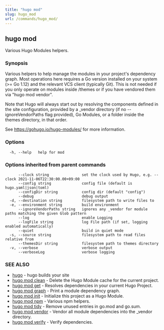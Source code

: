 ```yaml
---
title: "hugo mod"
slug: hugo_mod
url: /commands/hugo_mod/
---
```

## hugo mod

Various Hugo Modules helpers.

### Synopsis

Various helpers to help manage the modules in your project's dependency graph.
Most operations here requires a Go version installed on your system (>= Go 1.12) and the relevant VCS client (typically Git).
This is not needed if you only operate on modules inside /themes or if you have vendored them via "hugo mod vendor".


Note that Hugo will always start out by resolving the components defined in the site
configuration, provided by a _vendor directory (if no --ignoreVendorPaths flag provided),
Go Modules, or a folder inside the themes directory, in that order.

See https://gohugo.io/hugo-modules/ for more information.



### Options

```
  -h, --help   help for mod
```

### Options inherited from parent commands

```
      --clock string               set the clock used by Hugo, e.g. --clock 2021-11-06T22:30:00.00+09:00
      --config string              config file (default is hugo.yaml|json|toml)
      --configDir string           config dir (default "config")
      --debug                      debug output
  -d, --destination string         filesystem path to write files to
  -e, --environment string         build environment
      --ignoreVendorPaths string   ignores any _vendor for module paths matching the given Glob pattern
      --log                        enable Logging
      --logFile string             log File path (if set, logging enabled automatically)
      --quiet                      build in quiet mode
  -s, --source string              filesystem path to read files relative from
      --themesDir string           filesystem path to themes directory
  -v, --verbose                    verbose output
      --verboseLog                 verbose logging
```

### SEE ALSO

* [hugo](/commands/hugo/)	 - hugo builds your site
* [hugo mod clean](/commands/hugo_mod_clean/)	 - Delete the Hugo Module cache for the current project.
* [hugo mod get](/commands/hugo_mod_get/)	 - Resolves dependencies in your current Hugo Project.
* [hugo mod graph](/commands/hugo_mod_graph/)	 - Print a module dependency graph.
* [hugo mod init](/commands/hugo_mod_init/)	 - Initialize this project as a Hugo Module.
* [hugo mod npm](/commands/hugo_mod_npm/)	 - Various npm helpers.
* [hugo mod tidy](/commands/hugo_mod_tidy/)	 - Remove unused entries in go.mod and go.sum.
* [hugo mod vendor](/commands/hugo_mod_vendor/)	 - Vendor all module dependencies into the _vendor directory.
* [hugo mod verify](/commands/hugo_mod_verify/)	 - Verify dependencies.

